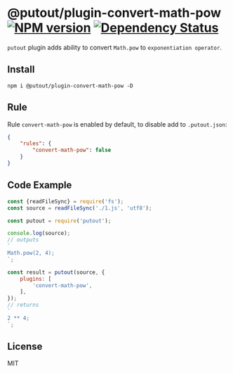 # @putout/plugin-convert-math-pow [![NPM version][NPMIMGURL]][NPMURL] [![Dependency Status][DependencyStatusIMGURL]][DependencyStatusURL]

[NPMIMGURL]: https://img.shields.io/npm/v/@putout/plugin-convert-math-pow.svg?style=flat&longCache=true
[NPMURL]: https://npmjs.org/package/@putout/plugin-convert-math-pow "npm"
[DependencyStatusURL]: https://david-dm.org/coderaiser/putout?path=packages/plugin-convert-math-pow
[DependencyStatusIMGURL]: https://david-dm.org/coderaiser/putout.svg?path=packages/plugin-convert-math-pow

`putout` plugin adds ability to convert `Math.pow` to `exponentiation operator`.

## Install

```
npm i @putout/plugin-convert-math-pow -D
```

## Rule

Rule `convert-math-pow` is enabled by default, to disable add to `.putout.json`:

```json
{
    "rules": {
        "convert-math-pow": false
    }
}
```

## Code Example

```js
const {readFileSync} = require('fs');
const source = readFileSync('./1.js', 'utf8');

const putout = require('putout');

console.log(source);
// outputs
`
Math.pow(2, 4);
`;

const result = putout(source, {
    plugins: [
        'convert-math-pow',
    ],
});
// returns
`
2 ** 4;
`;
```

## License

MIT
